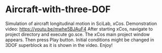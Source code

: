# Aircraft-with-three-DOF
Simulation of aircraft longitudinal motion in SciLab, xCos.
Demonstration video:
https://youtu.be/mwhe5BJAuF4
After starting xCos, navigate to project directory and execute go.sce. The xCos main project window appears. Then press Play button. Initial conditions might be changed in 3DOF superblock as it is shown in the video.
Enjoy!
